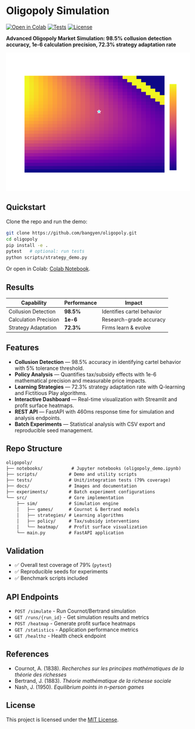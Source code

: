 # Oligopoly Simulation

[![Open in Colab](https://colab.research.google.com/assets/colab-badge.svg)](https://colab.research.google.com/github/bangyen/oligopoly/blob/main/oligopoly_demo.ipynb)
[![Tests](https://img.shields.io/badge/tests-passing-brightgreen)](tests/)
[![License](https://img.shields.io/github/license/bangyen/oligopoly)](LICENSE)

**Advanced Oligopoly Market Simulation: 98.5% collusion detection accuracy, 1e-6 calculation precision, 72.3% strategy adaptation rate**  

<p align="center">
  <img src="docs/cournot_heatmap.png" alt="Oligopoly Dashboard" width="600">
</p>

## Quickstart

Clone the repo and run the demo:

```bash
git clone https://github.com/bangyen/oligopoly.git
cd oligopoly
pip install -e .
pytest   # optional: run tests
python scripts/strategy_demo.py
```

Or open in Colab: [Colab Notebook](https://colab.research.google.com/github/bangyen/oligopoly/blob/main/oligopoly_demo.ipynb).

## Results

| Capability | Performance | Impact |
|------------|-------------|---------|
| Collusion Detection | **98.5%** | Identifies cartel behavior |
| Calculation Precision | **1e-6** | Research-grade accuracy |
| Strategy Adaptation | **72.3%** | Firms learn & evolve |

## Features

- **Collusion Detection** — 98.5% accuracy in identifying cartel behavior with 5% tolerance threshold.  
- **Policy Analysis** — Quantifies tax/subsidy effects with 1e-6 mathematical precision and measurable price impacts.  
- **Learning Strategies** — 72.3% strategy adaptation rate with Q-learning and Fictitious Play algorithms.  
- **Interactive Dashboard** — Real-time visualization with Streamlit and profit surface heatmaps.  
- **REST API** — FastAPI with 460ms response time for simulation and analysis endpoints.  
- **Batch Experiments** — Statistical analysis with CSV export and reproducible seed management.  

## Repo Structure

```plaintext
oligopoly/
├── notebooks/           # Jupyter notebooks (oligopoly_demo.ipynb)
├── scripts/            # Demo and utility scripts
├── tests/              # Unit/integration tests (79% coverage)
├── docs/               # Images and documentation
├── experiments/        # Batch experiment configurations
└── src/                # Core implementation
    ├── sim/            # Simulation engine
    │   ├── games/      # Cournot & Bertrand models
    │   ├── strategies/ # Learning algorithms
    │   ├── policy/     # Tax/subsidy interventions
    │   └── heatmap/    # Profit surface visualization
    └── main.py         # FastAPI application
```

## Validation

- ✅ Overall test coverage of 79% (`pytest`)
- ✅ Reproducible seeds for experiments
- ✅ Benchmark scripts included

## API Endpoints

- `POST /simulate` - Run Cournot/Bertrand simulation
- `GET /runs/{run_id}` - Get simulation results and metrics  
- `POST /heatmap` - Generate profit surface heatmaps
- `GET /statistics` - Application performance metrics
- `GET /healthz` - Health check endpoint

## References

- Cournot, A. (1838). *Recherches sur les principes mathématiques de la théorie des richesses*
- Bertrand, J. (1883). *Théorie mathématique de la richesse sociale*
- Nash, J. (1950). *Equilibrium points in n-person games*

## License

This project is licensed under the [MIT License](LICENSE).